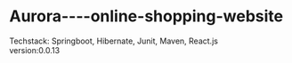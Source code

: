 # Aurora----online-shopping-website
Techstack: Springboot, Hibernate, Junit, Maven, React.js   
version:0.0.13